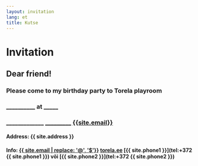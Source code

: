 ```yaml
---
layout: invitation
lang: et
title: Kutse
---
```


# Invitation

## Dear friend!

### Please come to my birthday party to Torela playroom

### <b id="date">__________</b> at <b id="time">_____</b>

### <b id="name">_____________</b> [_________](tel:) [{{site.email}}](mailto:) 

#### Address: {{ site.address }}

#### Info: [{{ site.email | replace: '@', '$'}}](mailto)  [torela.ee]({{site.url}})  [{{ site.phone1 }}](tel:+372 {{ site.phone1 }}) või [{{ site.phone2 }}](tel:+372 {{ site.phone2 }})
